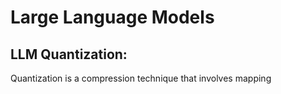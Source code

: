 # Large Language Models

## LLM Quantization:
Quantization is a compression technique that involves mapping 